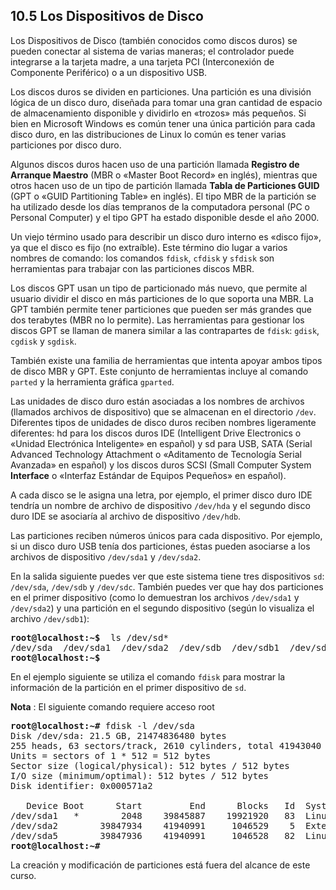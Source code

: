## 10.5 Los Dispositivos de Disco

Los Dispositivos de Disco (también conocidos como discos duros) se pueden conectar al sistema de varias maneras; el controlador puede integrarse a la tarjeta madre, a una tarjeta PCI (Interconexión de Componente Periférico) o a un dispositivo USB.

Los discos duros se dividen en particiones. Una partición es una división lógica de un disco duro, diseñada para tomar una gran cantidad de espacio de almacenamiento disponible y dividirlo en «trozos» más pequeños. Si bien en Microsoft Windows es común tener una única partición para cada disco duro, en las distribuciones de Linux lo común es tener varias particiones por disco duro.

Algunos discos duros hacen uso de una partición llamada **Registro de Arranque Maestro** (MBR o «Master Boot Record» en inglés), mientras que otros hacen uso de un tipo de partición llamada **Tabla de Particiones GUID** (GPT o «GUID Partitioning Table» en inglés). El tipo MBR de la partición se ha utilizado desde los días tempranos de la computadora personal (PC o Personal Computer) y el tipo GPT ha estado disponible desde el año 2000.

Un viejo término usado para describir un disco duro interno es «disco fijo», ya que el disco es fijo (no extraíble). Este término dio lugar a varios nombres de comando: los comandos `fdisk`, `cfdisk` y `sfdisk` son herramientas para trabajar con las particiones discos MBR.

Los discos GPT usan un tipo de particionado más nuevo, que permite al usuario dividir el disco en más particiones de lo que soporta una MBR. La GPT también permite tener particiones que pueden ser más grandes que dos terabytes (MBR no lo permite). Las herramientas para gestionar los discos GPT se llaman de manera similar a las contrapartes de `fdisk`: `gdisk`, `cgdisk` y `sgdisk`.

También existe una familia de herramientas que intenta apoyar ambos tipos de disco MBR y GPT. Este conjunto de herramientas incluye al comando `parted` y la herramienta gráfica `gparted`.

Las unidades de disco duro están asociadas a los nombres de archivos (llamados archivos de dispositivo) que se almacenan en el directorio `/dev`. Diferentes tipos de unidades de disco duros reciben nombres ligeramente diferentes: hd para los discos duros IDE (Intelligent Drive Electronics o «Unidad Electrónica Inteligente» en español) y sd para USB, SATA (Serial Advanced Technology Attachment o «Aditamento de Tecnología Serial Avanzada» en español) y los discos duros SCSI (Small Computer System **Interface** o «Interfaz Estándar de Equipos Pequeños» en español).

A cada disco se le asigna una letra, por ejemplo, el primer disco duro IDE tendría un nombre de archivo de dispositivo `/dev/hda` y el segundo disco duro IDE se asociaría al archivo de dispositivo `/dev/hdb`.

Las particiones reciben números únicos para cada dispositivo. Por ejemplo, si un disco duro USB tenía dos particiones, éstas pueden asociarse a los archivos de dispositivo `/dev/sda1` y `/dev/sda2`.

En la salida siguiente puedes ver que este sistema tiene tres dispositivos `sd`: `/dev/sda`, `/dev/sdb` y `/dev/sdc`. También puedes ver que hay dos particiones en el primer dispositivo (como lo demuestran los archivos `/dev/sda1` y `/dev/sda2`) y una partición en el segundo dispositivo (según lo visualiza el archivo `/dev/sdb1`):

<pre class="content_terminal"><strong><span class="ansi-green">root@localhost</span>:<span class="ansi-blue">~</span>$</strong>  ls /dev/sd*                                           
<span class="ansi-yellow">/dev/sda  /dev/sda1  /dev/sda2  /dev/sdb  /dev/sdb1  /dev/sdc</span>          
<strong><span class="ansi-green">root@localhost</span>:<span class="ansi-blue">~</span>$</strong></pre>

En el ejemplo siguiente se utiliza el comando `fdisk` para mostrar la información de la partición en el primer dispositivo de `sd`.

**Nota** : El siguiente comando requiere acceso root

<pre class="content_terminal"><strong><span class="ansi-green">root@localhost</span>:<span class="ansi-blue">~</span>#</strong> fdisk -l /dev/sda                                         
Disk /dev/sda: 21.5 GB, 21474836480 bytes                                   
255 heads, 63 sectors/track, 2610 cylinders, total 41943040 sectors         
Units = sectors of 1 * 512 = 512 bytes                                      
Sector size (logical/physical): 512 bytes / 512 bytes                       
I/O size (minimum/optimal): 512 bytes / 512 bytes                           
Disk identifier: 0x000571a2                                                 
                                                                            
   Device Boot      Start         End      Blocks   Id  System              
/dev/sda1   *        2048    39845887    19921920   83  Linux               
/dev/sda2        39847934    41940991     1046529    5  Extended            
/dev/sda5        39847936    41940991     1046528   82  Linux swap / Solaris  
<strong><span class="ansi-green">root@localhost</span>:<span class="ansi-blue">~</span>#</strong></pre>

La creación y modificación de particiones está fuera del alcance de este curso.
